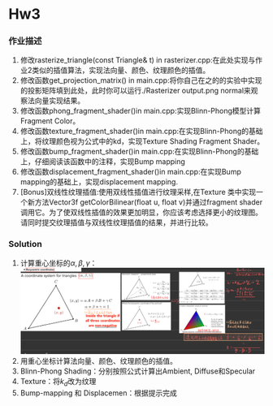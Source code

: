 # Hw3

### 作业描述

1. 修改rasterize_triangle(const Triangle& t) in rasterizer.cpp:在此处实现与作业2类似的插值算法，实现法向量、颜色、纹理颜色的插值。
2. 修改函数get_projection_matrix() in main.cpp:将你自己在之的的实验中实现的投影矩阵填到此处，此时你可以运行./Rasterizer output.png normal来观察法向量实现结果。
3. 修改函数phong_fragment_shader()in main.cpp:实现Blinn-Phong模型计算Fragment Color。
4. 修改函数texture_fragment_shader()in main.cpp:在实现Blinn-Phong的基础上，将纹理颜色视为公式中的kd，实现Texture Shading Fragment Shader。
5. 修改函数bump_fragment_shader()in main.cpp:在实现Blinn-Phong的基础上，仔细阅读该函数中的注释，实现Bump mapping
6. 修改函数displacement_fragment_shader()in main.cpp:在实现Bump mapping的基础上，实现displacement mapping.
7. [Bonus]双线性纹理插值:使用双线性插值进行纹理采样,在Texture
   类中实现一个新方法Vector3f getColorBilinear(float u, float v)并通过fragment shader调用它。为了使双线性插值的效果更加明显，你应该考虑选择更小的纹理图。请同时提交纹理插值与双线性纹理插值的结果，并进行比较。

### Solution

1. 计算重心坐标的$\alpha,\beta,\gamma$：
   ![img](重心坐标.jpeg)
2. 用重心坐标计算法向量、颜色、纹理颜色的插值。
3. Blinn-Phong Shading：分别按照公式计算出Ambient, Diffuse和Specular
4. Texture：将$k_d$改为纹理
5. Bump-mapping 和 Displacemen：根据提示完成
